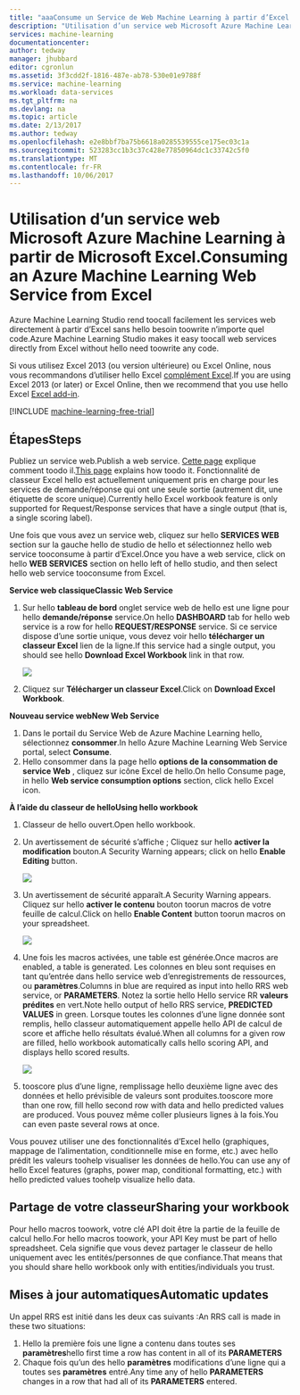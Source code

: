 ```yaml
---
title: "aaaConsume un Service de Web Machine Learning à partir d’Excel | Documents Microsoft"
description: "Utilisation d’un service web Microsoft Azure Machine Learning à partir de Microsoft Excel."
services: machine-learning
documentationcenter: 
author: tedway
manager: jhubbard
editor: cgronlun
ms.assetid: 3f3cdd2f-1816-487e-ab78-530e01e9788f
ms.service: machine-learning
ms.workload: data-services
ms.tgt_pltfrm: na
ms.devlang: na
ms.topic: article
ms.date: 2/13/2017
ms.author: tedway
ms.openlocfilehash: e2e8bbf7ba75b6618a0285539555ce175ec03c1a
ms.sourcegitcommit: 523283cc1b3c37c428e77850964dc1c33742c5f0
ms.translationtype: MT
ms.contentlocale: fr-FR
ms.lasthandoff: 10/06/2017
---
```

# <a name="consuming-an-azure-machine-learning-web-service-from-excel"></a><span data-ttu-id="77dd7-103">Utilisation d’un service web Microsoft Azure Machine Learning à partir de Microsoft Excel.</span><span class="sxs-lookup"><span data-stu-id="77dd7-103">Consuming an Azure Machine Learning Web Service from Excel</span></span>
 <span data-ttu-id="77dd7-104">Azure Machine Learning Studio rend toocall facilement les services web directement à partir d’Excel sans hello besoin toowrite n’importe quel code.</span><span class="sxs-lookup"><span data-stu-id="77dd7-104">Azure Machine Learning Studio makes it easy toocall web services directly from Excel without hello need toowrite any code.</span></span>

<span data-ttu-id="77dd7-105">Si vous utilisez Excel 2013 (ou version ultérieure) ou Excel Online, nous vous recommandons d’utiliser hello Excel [complément Excel](machine-learning-excel-add-in-for-web-services.md).</span><span class="sxs-lookup"><span data-stu-id="77dd7-105">If you are using Excel 2013 (or later) or Excel Online, then we recommend that you use hello Excel [Excel add-in](machine-learning-excel-add-in-for-web-services.md).</span></span>

[!INCLUDE [machine-learning-free-trial](../../includes/machine-learning-free-trial.md)]

## <a name="steps"></a><span data-ttu-id="77dd7-106">Étapes</span><span class="sxs-lookup"><span data-stu-id="77dd7-106">Steps</span></span>
<span data-ttu-id="77dd7-107">Publiez un service web.</span><span class="sxs-lookup"><span data-stu-id="77dd7-107">Publish a web service.</span></span> <span data-ttu-id="77dd7-108">[Cette page](machine-learning-walkthrough-5-publish-web-service.md) explique comment toodo il.</span><span class="sxs-lookup"><span data-stu-id="77dd7-108">[This page](machine-learning-walkthrough-5-publish-web-service.md) explains how toodo it.</span></span> <span data-ttu-id="77dd7-109">Fonctionnalité de classeur Excel hello est actuellement uniquement pris en charge pour les services de demande/réponse qui ont une seule sortie (autrement dit, une étiquette de score unique).</span><span class="sxs-lookup"><span data-stu-id="77dd7-109">Currently hello Excel workbook feature is only supported for Request/Response services that have a single output (that is, a single scoring label).</span></span> 

<span data-ttu-id="77dd7-110">Une fois que vous avez un service web, cliquez sur hello **SERVICES WEB** section sur la gauche hello de studio de hello et sélectionnez hello web service tooconsume à partir d’Excel.</span><span class="sxs-lookup"><span data-stu-id="77dd7-110">Once you have a web service, click on hello **WEB SERVICES** section on hello left of hello studio, and then select hello web service tooconsume from Excel.</span></span>

<span data-ttu-id="77dd7-111">**Service web classique**</span><span class="sxs-lookup"><span data-stu-id="77dd7-111">**Classic Web Service**</span></span>

1. <span data-ttu-id="77dd7-112">Sur hello **tableau de bord** onglet service web de hello est une ligne pour hello **demande/réponse** service.</span><span class="sxs-lookup"><span data-stu-id="77dd7-112">On hello **DASHBOARD** tab for hello web service is a row for hello **REQUEST/RESPONSE** service.</span></span> <span data-ttu-id="77dd7-113">Si ce service dispose d’une sortie unique, vous devez voir hello **télécharger un classeur Excel** lien de la ligne.</span><span class="sxs-lookup"><span data-stu-id="77dd7-113">If this service had a single output, you should see hello **Download Excel Workbook** link in that row.</span></span>
   
    ![][1]
2. <span data-ttu-id="77dd7-114">Cliquez sur **Télécharger un classeur Excel**.</span><span class="sxs-lookup"><span data-stu-id="77dd7-114">Click on **Download Excel Workbook**.</span></span>

<span data-ttu-id="77dd7-115">**Nouveau service web**</span><span class="sxs-lookup"><span data-stu-id="77dd7-115">**New Web Service**</span></span>

1. <span data-ttu-id="77dd7-116">Dans le portail du Service Web de Azure Machine Learning hello, sélectionnez **consommer**.</span><span class="sxs-lookup"><span data-stu-id="77dd7-116">In hello Azure Machine Learning Web Service portal, select **Consume**.</span></span>
2. <span data-ttu-id="77dd7-117">Hello consommer dans la page hello **options de la consommation de service Web** , cliquez sur icône Excel de hello.</span><span class="sxs-lookup"><span data-stu-id="77dd7-117">On hello Consume page, in hello **Web service consumption options** section, click hello Excel icon.</span></span>

<span data-ttu-id="77dd7-118">**À l’aide du classeur de hello**</span><span class="sxs-lookup"><span data-stu-id="77dd7-118">**Using hello workbook**</span></span>

1. <span data-ttu-id="77dd7-119">Classeur de hello ouvert.</span><span class="sxs-lookup"><span data-stu-id="77dd7-119">Open hello workbook.</span></span>
2. <span data-ttu-id="77dd7-120">Un avertissement de sécurité s’affiche ; Cliquez sur hello **activer la modification** bouton.</span><span class="sxs-lookup"><span data-stu-id="77dd7-120">A Security Warning appears; click on hello **Enable Editing** button.</span></span>
   
    ![][2]
3. <span data-ttu-id="77dd7-121">Un avertissement de sécurité apparaît.</span><span class="sxs-lookup"><span data-stu-id="77dd7-121">A Security Warning appears.</span></span> <span data-ttu-id="77dd7-122">Cliquez sur hello **activer le contenu** bouton toorun macros de votre feuille de calcul.</span><span class="sxs-lookup"><span data-stu-id="77dd7-122">Click on hello **Enable Content** button toorun macros on your spreadsheet.</span></span>
   
    ![][3]
4. <span data-ttu-id="77dd7-123">Une fois les macros activées, une table est générée.</span><span class="sxs-lookup"><span data-stu-id="77dd7-123">Once macros are enabled, a table is generated.</span></span> <span data-ttu-id="77dd7-124">Les colonnes en bleu sont requises en tant qu’entrée dans hello service web d’enregistrements de ressources, ou **paramètres**.</span><span class="sxs-lookup"><span data-stu-id="77dd7-124">Columns in blue are required as input into hello RRS web service, or **PARAMETERS**.</span></span> <span data-ttu-id="77dd7-125">Notez la sortie hello Hello service RR **valeurs prédites** en vert.</span><span class="sxs-lookup"><span data-stu-id="77dd7-125">Note hello output of hello RRS service, **PREDICTED VALUES** in green.</span></span> <span data-ttu-id="77dd7-126">Lorsque toutes les colonnes d’une ligne donnée sont remplis, hello classeur automatiquement appelle hello API de calcul de score et affiche hello résultats évalué.</span><span class="sxs-lookup"><span data-stu-id="77dd7-126">When all columns for a given row are filled, hello workbook automatically calls hello scoring API, and displays hello scored results.</span></span>
   
    ![][4]
5. <span data-ttu-id="77dd7-127">tooscore plus d’une ligne, remplissage hello deuxième ligne avec des données et hello prévisible de valeurs sont produites.</span><span class="sxs-lookup"><span data-stu-id="77dd7-127">tooscore more than one row, fill hello second row with data and hello predicted values are produced.</span></span> <span data-ttu-id="77dd7-128">Vous pouvez même coller plusieurs lignes à la fois.</span><span class="sxs-lookup"><span data-stu-id="77dd7-128">You can even paste several rows at once.</span></span>

<span data-ttu-id="77dd7-129">Vous pouvez utiliser une des fonctionnalités d’Excel hello (graphiques, mappage de l’alimentation, conditionnelle mise en forme, etc.) avec hello prédit les valeurs toohelp visualiser les données de hello.</span><span class="sxs-lookup"><span data-stu-id="77dd7-129">You can use any of hello Excel features (graphs, power map, conditional formatting, etc.) with hello predicted values toohelp visualize hello data.</span></span>    

## <a name="sharing-your-workbook"></a><span data-ttu-id="77dd7-130">Partage de votre classeur</span><span class="sxs-lookup"><span data-stu-id="77dd7-130">Sharing your workbook</span></span>
<span data-ttu-id="77dd7-131">Pour hello macros toowork, votre clé API doit être la partie de la feuille de calcul hello.</span><span class="sxs-lookup"><span data-stu-id="77dd7-131">For hello macros toowork, your API Key must be part of hello spreadsheet.</span></span> <span data-ttu-id="77dd7-132">Cela signifie que vous devez partager le classeur de hello uniquement avec les entités/personnes de que confiance.</span><span class="sxs-lookup"><span data-stu-id="77dd7-132">That means that you should share hello workbook only with entities/individuals you trust.</span></span>

## <a name="automatic-updates"></a><span data-ttu-id="77dd7-133">Mises à jour automatiques</span><span class="sxs-lookup"><span data-stu-id="77dd7-133">Automatic updates</span></span>
<span data-ttu-id="77dd7-134">Un appel RRS est initié dans les deux cas suivants :</span><span class="sxs-lookup"><span data-stu-id="77dd7-134">An RRS call is made in these two situations:</span></span>

1. <span data-ttu-id="77dd7-135">Hello la première fois une ligne a contenu dans toutes ses **paramètres**</span><span class="sxs-lookup"><span data-stu-id="77dd7-135">hello first time a row has content in all of its **PARAMETERS**</span></span>
2. <span data-ttu-id="77dd7-136">Chaque fois qu’un des hello **paramètres** modifications d’une ligne qui a toutes ses **paramètres** entré.</span><span class="sxs-lookup"><span data-stu-id="77dd7-136">Any time any of hello **PARAMETERS** changes in a row that had all of its **PARAMETERS** entered.</span></span>

[1]: ./media/machine-learning-consuming-from-excel/excellink.png
[2]: ./media/machine-learning-consuming-from-excel/enableeditting.png
[3]: ./media/machine-learning-consuming-from-excel/enablecontent.png
[4]: ./media/machine-learning-consuming-from-excel/sampletable.png
